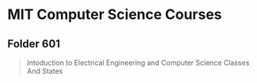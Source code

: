 # MIT Computer Science Courses

## Folder 601
> Intoduction to Electrical Engineering and Computer Science Classes And States